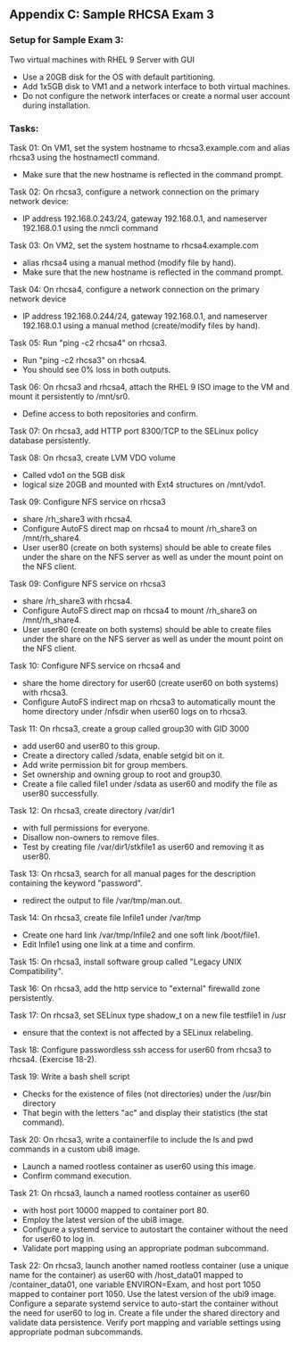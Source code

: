 ## Appendix C: Sample RHCSA Exam 3


### Setup for Sample Exam 3: 

Two virtual machines with RHEL 9 Server with GUI 
- Use a 20GB disk for the OS with default partitioning. 
- Add 1x5GB disk to VM1 and a network interface to both virtual machines. 
- Do not configure the network interfaces or create a normal user account during installation.

### Tasks:

Task 01: On VM1, set the system hostname to rhcsa3.example.com and alias
rhcsa3 using the hostnamectl command. 
- Make sure that the new hostname is reflected in the command prompt. 

Task 02: On rhcsa3, configure a network connection on the primary
network device:
- IP address 192.168.0.243/24, gateway 192.168.0.1, and nameserver 192.168.0.1 using the nmcli command 


Task 03: On VM2, set the system hostname to rhcsa4.example.com 
- alias rhcsa4 using a manual method (modify file by hand). 
- Make sure that the new hostname is reflected in the command prompt. 


Task 04: On rhcsa4, configure a network connection on the primary
network device 
- IP address 192.168.0.244/24, gateway 192.168.0.1, and nameserver 192.168.0.1 using a manual method (create/modify files by hand). 


Task 05: Run "ping -c2 rhcsa4" on rhcsa3. 
- Run "ping -c2 rhcsa3" on rhcsa4. 
- You should see 0% loss in both outputs. 


Task 06: On rhcsa3 and rhcsa4, attach the RHEL 9 ISO image to the VM and
mount it persistently to /mnt/sr0. 
- Define access to both repositories and confirm. 


Task 07: On rhcsa3, add HTTP port 8300/TCP to the SELinux policy
database persistently. 

Task 08: On rhcsa3, create LVM VDO volume 
- Called vdo1 on the 5GB disk
- logical size 20GB and mounted with Ext4 structures on /mnt/vdo1.


Task 09: Configure NFS service on rhcsa3
- share /rh_share3 with rhcsa4. 
- Configure AutoFS direct map on rhcsa4 to mount /rh_share3 on /mnt/rh_share4. 
- User user80 (create on both systems) should be able to create files under the share on the NFS server as well as under the mount point on the NFS client.

Task 09: Configure NFS service on rhcsa3
- share /rh_share3 with rhcsa4. 
- Configure AutoFS direct map on rhcsa4 to mount /rh_share3 on /mnt/rh_share4. 
- User user80 (create on both systems) should be able to create files under the share on the NFS server as well as under the mount point on the NFS client.

Task 10: Configure NFS service on rhcsa4 and 
- share the home directory for user60 (create user60 on both systems) with rhcsa3.
- Configure AutoFS indirect map on rhcsa3 to automatically mount the home directory under /nfsdir when user60 logs on to rhcsa3. 


Task 11: On rhcsa3, create a group called group30 with GID 3000
- add user60 and user80 to this group. 
- Create a directory called /sdata, enable setgid bit on it.
- Add write permission bit for group members.
- Set ownership and owning group to root and group30. 
- Create a file called file1 under /sdata as user60 and modify the file as user80 successfully.


Task 12: On rhcsa3, create directory /var/dir1 
- with full permissions for everyone. 
- Disallow non-owners to remove files. 
- Test by creating file /var/dir1/stkfile1 as user60 and removing it as user80. 


Task 13: On rhcsa3, search for all manual pages for the description containing the keyword "password".
- redirect the output to file /var/tmp/man.out. 


Task 14: On rhcsa3, create file lnfile1 under /var/tmp 
- Create one hard link /var/tmp/lnfile2 and one soft link /boot/file1. 
- Edit lnfile1 using one link at a time and confirm.


Task 15: On rhcsa3, install software group called "Legacy UNIX
Compatibility". 

Task 16: On rhcsa3, add the http service to "external" firewalld zone persistently. 

Task 17: On rhcsa3, set SELinux type shadow_t on a new file testfile1 in
/usr
- ensure that the context is not affected by a SELinux
relabeling. 

Task 18: Configure passwordless ssh access for user60 from rhcsa3 to
rhcsa4. (Exercise 18-2).


Task 19: Write a bash shell script
- Checks for the existence of files (not directories) under the /usr/bin directory
- That begin with the letters "ac" and display their statistics (the stat command). 

Task 20: On rhcsa3, write a containerfile to include the ls and pwd
commands in a custom ubi8 image. 
- Launch a named rootless container as user60 using this image. 
- Confirm command execution. 

Task 21: On rhcsa3, launch a named rootless container as user60 
- with host port 10000 mapped to container port 80. 
- Employ the latest version of the ubi8 image. 
- Configure a systemd service to autostart the container without the need for user60 to log in. 
- Validate port mapping using an appropriate podman subcommand. 


Task 22: On rhcsa3, launch another named rootless container (use a
unique name for the container) as user60 with /host_data01 mapped to
/container_data01, one variable ENVIRON=Exam, and host port 1050 mapped
to container port 1050. Use the latest version of the ubi9 image.
Configure a separate systemd service to auto-start the container without
the need for user60 to log in. Create a file under the shared directory
and validate data persistence. Verify port mapping and variable settings
using appropriate podman subcommands. 



